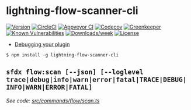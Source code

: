 lightning-flow-scanner-cli
=====================



[![Version](https://img.shields.io/npm/v/lightning-flow-scanner-cli.svg)](https://npmjs.org/package/lightning-flow-scanner-cli)
[![CircleCI](https://circleci.com/gh/https://github.com/Force-Config-Control/lightning-flow-scanner-cli.git/tree/master.svg?style=shield)](https://circleci.com/gh/https://github.com/Force-Config-Control/lightning-flow-scanner-cli.git/tree/master)
[![Appveyor CI](https://ci.appveyor.com/api/projects/status/github/https://github.com/Force-Config-Control/lightning-flow-scanner-cli.git?branch=master&svg=true)](https://ci.appveyor.com/project/heroku/lightning-flow-scanner-cli.git/branch/master)
[![Codecov](https://codecov.io/gh/https://github.com/Force-Config-Control/lightning-flow-scanner-cli.git/branch/master/graph/badge.svg)](https://codecov.io/gh/https://github.com/Force-Config-Control/lightning-flow-scanner-cli.git)
[![Greenkeeper](https://badges.greenkeeper.io/https://github.com/Force-Config-Control/lightning-flow-scanner-cli.git.svg)](https://greenkeeper.io/)
[![Known Vulnerabilities](https://snyk.io/test/github/https://github.com/Force-Config-Control/lightning-flow-scanner-cli.git/badge.svg)](https://snyk.io/test/github/https://github.com/Force-Config-Control/lightning-flow-scanner-cli.git)
[![Downloads/week](https://img.shields.io/npm/dw/lightning-flow-scanner-cli.svg)](https://npmjs.org/package/lightning-flow-scanner-cli)
[![License](https://img.shields.io/npm/l/lightning-flow-scanner-cli.svg)](https://github.com/https://github.com/Force-Config-Control/lightning-flow-scanner-cli.git/blob/master/package.json)

<!-- toc -->
* [Debugging your plugin](#debugging-your-plugin)
<!-- tocstop -->
<!-- install -->
<!-- usage -->
```sh-session
$ npm install -g lightning-flow-scanner-cli
```
<!-- usagestop -->
<!-- commands -->
## `sfdx flow:scan [--json] [--loglevel trace|debug|info|warn|error|fatal|TRACE|DEBUG|INFO|WARN|ERROR|FATAL]`

_See code: [src/commands/flow/scan.ts](https://github.com/Force-Config-Control/lightning-flow-scanner-cli/blob/v0.0.15/src/commands/flow/scan.ts)_
<!-- commandsstop -->
